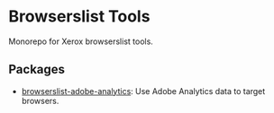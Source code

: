 # Browserslist Tools

Monorepo for Xerox browserslist tools.

## Packages

- [browserslist-adobe-analytics](./packages/adobe-analytics): Use Adobe Analytics data to target browsers.
